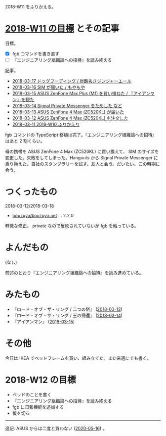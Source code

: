 2018-W11 をふりかえる。

# [2018-W11 の目標][2018-03-11] とその記事

目標。

- [x] fgb コマンドを書き直す
- [ ] 『エンジニアリング組織論への招待』を読み終える

記事。

- [2018-03-17 ドッグフーディング / 炭酸抜きジンジャーエール][2018-03-17]
- [2018-03-16 SIM が届いた / もやもや][2018-03-16]
- [2018-03-15 ASUS ZenFone Max Plus (M1) を買い損ねた / 『アイアンマン』を観た][2018-03-15]
- [2018-03-14 Signal Private Messenger をためした など][2018-03-14]
- [2018-03-13 ASUS ZenFone 4 Max (ZC520KL) が届いた][2018-03-13]
- [2018-03-12 ASUS ZenFone 4 Max (ZC520KL) を注文した][2018-03-12]
- [2018-03-11 2018-W10 ふりかえり][2018-03-11]

fgb コマンドの TypeScript 移植は完了。『エンジニアリング組織論への招待』はあと 2 割くらい。

母の携帯を ASUS ZenFone 4 Max (ZC520KL) に買い換えて、 SIM のサイズを変更した。失敗をしてしまった。Hangouts から Signal Private Messenger に乗り換えた。自社のスタンプラリーを試す。友人と会う。だいたい、この時期に会う。

# つくったもの

2018-03-12/2018-03-18

- [bouzuya/bouzuya.net][] ... 2.2.0

軽微な修正。 private なので反映されていないが fgb を触っている。

# よんだもの

(なし)

前述のとおり『エンジニアリング組織論への招待』を読み進めている。

# みたもの

- 『ロード・オブ・ザ・リング / 二つの塔』 ([2018-03-12][])
- 『ロード・オブ・ザ・リング / 王の帰還』 ([2018-03-14][])
- 『アイアンマン』 ([2018-03-15][])

# その他

今日は IKEA でベッドフレームを買い、組み立てた。また来週にでも書く。

# 2018-W12 の目標

- ベッドのことを書く
- 『エンジニアリング組織論への招待』を読み終える
- fgb に日報機能を追加する
- 髪を切る

[2018-03-11]: https://blog.bouzuya.net/2018/03/11/
[2018-03-12]: https://blog.bouzuya.net/2018/03/12/
[2018-03-13]: https://blog.bouzuya.net/2018/03/13/
[2018-03-14]: https://blog.bouzuya.net/2018/03/14/
[2018-03-15]: https://blog.bouzuya.net/2018/03/15/
[2018-03-16]: https://blog.bouzuya.net/2018/03/16/
[2018-03-17]: https://blog.bouzuya.net/2018/03/17/
[bouzuya/bouzuya.net]: https://github.com/bouzuya/bouzuya.net

---

追記: ASUS からは二度と買わない ([2020-05-16][]) 。

[2020-05-16]: https://blog.bouzuya.net/2020/05/16/

